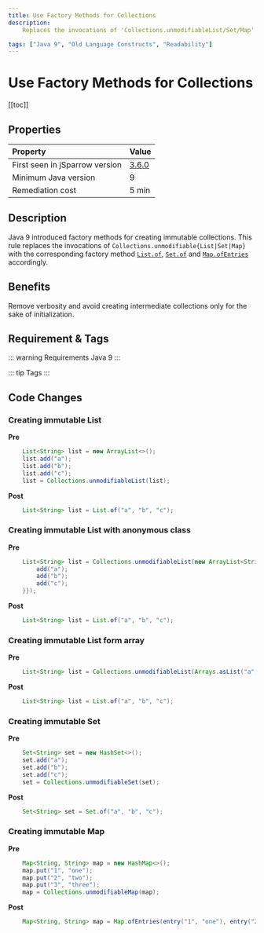```yaml
---
title: Use Factory Methods for Collections
description:
    Replaces the invocations of 'Collections.unmodifiableList/Set/Map' with the corresponding factory method 'List.of', 'Set.of' and 'Map.ofEntries' introduced in Java 9. 

tags: ["Java 9", "Old Language Constructs", "Readability"]
---
```


# Use Factory Methods for Collections

[[toc]]

## Properties

| Property                        | Value |
|:------------------------------- |:----- |
| First seen in jSparrow version  | [3.6.0](/eclipse/release-notes.html#_3-6-0) |
| Minimum Java version            | 9     |
| Remediation cost                | 5 min |

## Description

Java 9 introduced factory methods for creating immutable collections. 
This rule replaces the invocations of ```Collections.unmodifiable{List|Set|Map}``` with the corresponding factory method [```List.of```](https://docs.oracle.com/javase/9/docs/api/java/util/List.html#of-E...-), [```Set.of```](https://docs.oracle.com/javase/9/docs/api/java/util/Set.html#of-E...-) and [```Map.ofEntries```](https://docs.oracle.com/javase/9/docs/api/java/util/Map.html#ofEntries-java.util.Map.Entry...-) accordingly.

## Benefits
Remove verbosity and avoid creating intermediate collections only for the sake of initialization.

## Requirement & Tags

::: warning Requirements
Java 9
:::

::: tip Tags
<TagLinks />
:::

## Code Changes

### Creating immutable List
__Pre__
```java
    List<String> list = new ArrayList<>();
    list.add("a");
    list.add("b");
    list.add("c");
    list = Collections.unmodifiableList(list);
```

__Post__
```java
    List<String> list = List.of("a", "b", "c");
```

### Creating immutable List with anonymous class

__Pre__
```java
    List<String> list = Collections.unmodifiableList(new ArrayList<String>() {{
        add("a");
        add("b");
        add("c");
    }});
```

__Post__
```java
    List<String> list = List.of("a", "b", "c");
```


### Creating immutable List form array

__Pre__
```java
	List<String> list = Collections.unmodifiableList(Arrays.asList("a", "b", "c"));
```

__Post__
```java
    List<String> list = List.of("a", "b", "c");
```

### Creating immutable Set
__Pre__
```java
    Set<String> set = new HashSet<>();
    set.add("a");
    set.add("b");
    set.add("c");
    set = Collections.unmodifiableSet(set);
```

__Post__
```java
    Set<String> set = Set.of("a", "b", "c");
```

### Creating immutable Map
__Pre__
```java
    Map<String, String> map = new HashMap<>();
    map.put("1", "one");
    map.put("2", "two");
    map.put("3", "three");
    map = Collections.unmodifiableMap(map);
```

__Post__
```java
    Map<String, String> map = Map.ofEntries(entry("1", "one"), entry("2", "two"), entry("3", "three"));
```